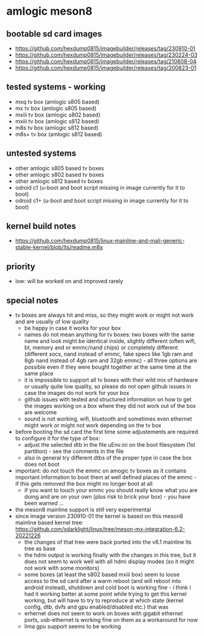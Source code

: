 # amlogic meson8

## bootable sd card images

- https://github.com/hexdump0815/imagebuilder/releases/tag/230910-01
- https://github.com/hexdump0815/imagebuilder/releases/tag/230224-03
- https://github.com/hexdump0815/imagebuilder/releases/tag/210808-04
- https://github.com/hexdump0815/imagebuilder/releases/tag/200823-01

## tested systems - working

- mxq tv box (amlogic s805 based)
- mx tv box (amlogic s805 based)
- mxiii tv box (amlogic s802 based)
- mxiii tv box (amlogic s812 based)
- m8s tv box (amlogic s812 based)
- m8s+ tv box (amlogic s812 based)

## untested systems

- other amlogic s805 based tv boxes
- other amlogic s802 based tv boxes
- other amlogic s812 based tv boxes
- odroid c1 (u-boot and boot script missing in image currently for it to boot)
- odroid c1+ (u-boot and boot script missing in image currently for it to boot)

## kernel build notes

- https://github.com/hexdump0815/linux-mainline-and-mali-generic-stable-kernel/blob/lts/readme.m8x

## priority

- low: will be worked on and improved rarely

## special notes

- tv boxes are always hit and miss, so they might work or might not work and are usually of low quality
  - be happy in case it works for your box
  - names do not mean anything for tv boxes: two boxes with the same name and look might be identical inside, slightly different (often wifi, bt, memory and or emmc/nand chips) or completely different (different socs, nand instead of emmc, fake specs like 1gb ram and 8gb nand instead of 4gb ram and 32gb emmc) - all three options are possible even if they were bought together at the same time at the same place
  - it is impossible to support all tv boxes with their wild mix of hardware or usually quite low quality, so please do not open github issues in case the images do not work for your box
  - github issues with tested and structured information on how to get the images working on a box where they did not work out of the box are welcome
  - sound is not working, wifi, bluetooth and sometimes even ethernet might work or might not work depending on the tv box
- before booting the sd card the first time some adjustements are required to configure it for the type of box:
  - adjust the selected dtb in the file uEnv.ini on the boot filesystem (1st partition) - see the comments in the file
  - also in general try different dtbs of the proper type in case the box does not boot
- important: do not touch the emmc on amogic tv boxes as it contains important information to boot them at well defined places of the emmc - if this gets removed the box might no longer boot at all
  - if you want to touch your emmc you should really know what you are doing and are on your own (plus risk to brick your box) - you have been warned ...
- the meson8 mainline support is still very experimental
- since image version 230910-01 the kernel is based on this meson8 mainline based kernel tree: https://github.com/xdarklight/linux/tree/meson-mx-integration-6.2-20221226
  - the changes of that tree were back ported into the v6.1 mainline lts tree as base
  - the hdmi output is working finally with the changes in this tree, but it does not seem to work well with all hdmi display modes (so it might not work with some monitors)
  - some boxes (at least the s802 based mxiii box) seem to loose access to the sd card after a warm reboot (and will reboot into android instead), shutdown and cold boot is working fine - i think i had it working better at some point while trying to get this kernel working, but will have to try to reproduce at which state (kernel config, dtb, dvfs and gpu enabled/disabled etc.) that was
  - erhernet does not seem to work on boxes with gigabit ethernet ports, usb-ethernet is working fine on them as a workaround for now
  - lima gpu support seems to be working
